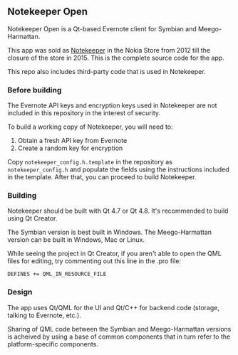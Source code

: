 ## Notekeeper Open

Notekeeper Open is a Qt-based Evernote client for
Symbian and Meego-Harmattan.

This app was sold as [Notekeeper] in the Nokia Store
from 2012 till the closure of the store in 2015. This
is the complete source code for the app.

This repo also includes third-party code that is 
used in Notekeeper.

[Notekeeper]: http://notekeeperapp.com/

### Before building

The Evernote API keys and encryption keys used in Notekeeper are
not included in this repository in the interest of security.

To build a working copy of Notekeeper, you will need to:

  1. Obtain a fresh API key from Evernote
  2. Create a random key for encryption

Copy `notekeeper_config.h.template` in the repository as
`notekeeper_config.h` and populate the fields using the
instructions included in the template. After that, you 
can proceed to build Notekeeper.

### Building

Notekeeper should be built with Qt 4.7 or Qt 4.8.
It's recommended to build using Qt Creator.

The Symbian version is best built in Windows. The Meego-Harmattan
version can be built in Windows, Mac or Linux.

While seeing the project in Qt Creator, if you aren't able to
open the QML files for editing, try commenting out this line 
in the .pro file:

```
DEFINES += QML_IN_RESOURCE_FILE
```

### Design

The app uses Qt/QML for the UI and Qt/C++ for backend code
(storage, talking to Evernote, etc.).

Sharing of QML code between the Symbian and Meego-Harmattan
versions is acheived by using a base of common components
that in turn refer to the platform-specific components.

